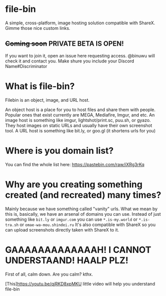 # file-bin
A simple, cross-platform, image hosting solution compatible with ShareX. Gimme those nice custom links.

## ~~Coming soon~~ PRIVATE BETA IS OPEN!
If you want to join it, open an issue here requesting access. @binuwu will check it and contact you. Make shure you include your Discord Name#Discriminator

# What is file-bin?

Filebin is an object, image, and URL host. 

An object host is a place for you to host files and share them with people. Popular ones that exist currently are MEGA, Mediafire, Imgur, and etc.
An image host is something like imgur, lightshot/print.sc, puu.sh, or gyazo. They host images on static URLs and usually have their own screenshot tool.
A URL host is something like bit.ly, or goo.gl (it shortens urls for you)

# Where is you domain list?
You can find the whole list here: https://pastebin.com/raw/iXRg3rKq

# Why are you creating something created (and recreated) many times?
Mainly because we have something called "vanity" urls. What we mean by this is, basically, we have an arsenal of domains you can use. Instead of just something like `bit.ly` or `imgur.com` you can use `*.is-my.world` or `*.is-tra.sh` or `omae-wa-mou.shindei.ru`
It's also compatible with ShareX so you can upload screenshots directly taken with ShareX to it.

# GAAAAAAAAAAAAAH! I CANNOT UNDERSTAAND! HAALP PLZ!
First of all, calm down. Are you calm? kthx. 

[This]https://youtu.be/qjRKD8xpMKU little video will help you understand file-bin 
